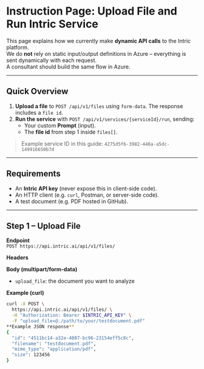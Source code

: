 # Instruction Page: Upload File and Run Intric Service

This page explains how we currently make **dynamic API calls** to the Intric platform.  
We do **not** rely on static input/output definitions in Azure – everything is sent dynamically with each request.  
A consultant should build the same flow in Azure.

---

## Quick Overview
1. **Upload a file** to `POST /api/v1/files` using `form-data`. The response includes a `file id`.
2. **Run the service** with `POST /api/v1/services/{serviceId}/run`, sending:
   - Your custom **Prompt** (input).
   - The **file id** from step 1 inside `files[]`.

> Example service ID in this guide: `4275d5f6-3982-446a-a5dc-149916650b7d`

---

## Requirements
- An **Intric API key** (never expose this in client-side code).
- An HTTP client (e.g. `curl`, Postman, or server-side code).
- A test document (e.g. PDF hosted in GitHub).

---

## Step 1 – Upload File

**Endpoint**  
`POST https://api.intric.ai/api/v1/files/`

**Headers**

**Body (multipart/form-data)**
- `upload_file`: the document you want to analyze

**Example (curl)**
```bash
curl -X POST \
  https://api.intric.ai/api/v1/files/ \
  -H "Authorization: Bearer $INTRIC_API_KEY" \
  -F "upload_file=@./path/to/your/testdocument.pdf"
**Example JSON response**
{
  "id": "4511bc14-a32e-4087-bc96-23154eff5c8c",
  "filename": "testdocument.pdf",
  "mime_type": "application/pdf",
  "size": 123456
}
